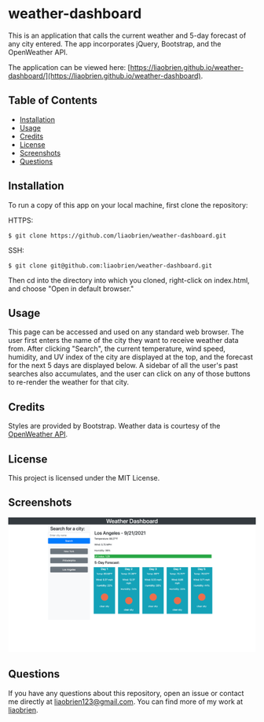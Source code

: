 # weather-dashboard

This is an application that calls the current weather and 5-day forecast of any city entered. The app incorporates jQuery, Bootstrap, and the OpenWeather API.

The application can be viewed here: [https://liaobrien.github.io/weather-dashboard/](https://liaobrien.github.io/weather-dashboard).

## Table of Contents

- [Installation](#installation)
- [Usage](#usage)
- [Credits](#credits)
- [License](#license)
- [Screenshots](#screenshots)
- [Questions](#questions)

## Installation

To run a copy of this app on your local machine, first clone the repository:

HTTPS:

```
$ git clone https://github.com/liaobrien/weather-dashboard.git
```

SSH:

```
$ git clone git@github.com:liaobrien/weather-dashboard.git
```

Then cd into the directory into which you cloned, right-click on index.html, and choose "Open in default browser."

## Usage

This page can be accessed and used on any standard web browser. The user first enters the name of the city they want to receive weather data from. After clicking "Search", the current temperature, wind speed, humidity, and UV index of the city are displayed at the top, and the forecast for the next 5 days are displayed below. A sidebar of all the user's past searches also accumulates, and the user can click on any of those buttons to re-render the weather for that city.

## Credits

Styles are provided by Bootstrap. Weather data is courtesy of the [OpenWeather API](https://openweathermap.org/api/one-call-api).

## License

This project is licensed under the MIT License.

## Screenshots

![screenshot of application](./assets/images/screenshot.png)

## Questions

If you have any questions about this repository, open an issue or contact me directly at liaobrien123@gmail.com. You can find more of my work at [liaobrien](https://github.com/liaobrien).
